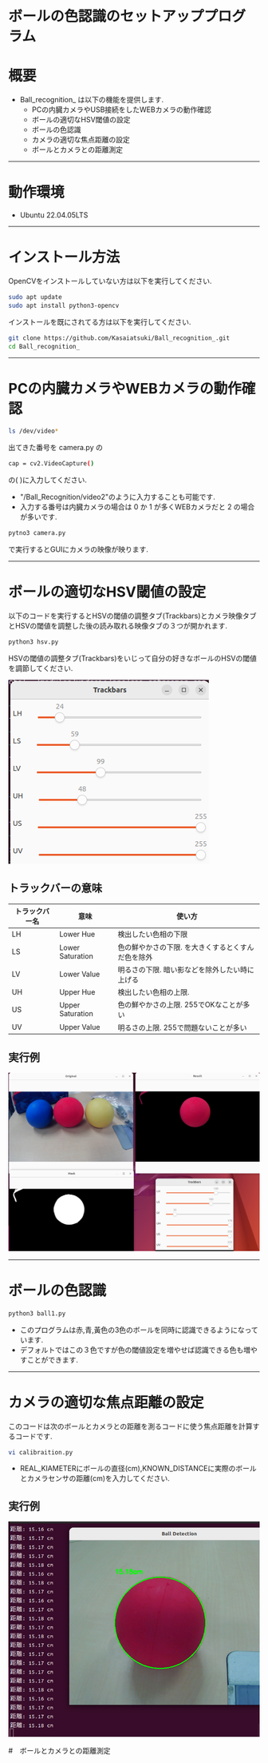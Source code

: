 # ボールの色認識のセットアッププログラム

# 概要
* Ball_recognition_ は以下の機能を提供します.
  * PCの内臓カメラやUSB接続をしたWEBカメラの動作確認
  * ボールの適切なHSV閾値の設定
  * ボールの色認識
  * カメラの適切な焦点距離の設定
  * ボールとカメラとの距離測定
---
# 動作環境
* Ubuntu 22.04.05LTS
---
# インストール方法
OpenCVをインストールしていない方は以下を実行してください.
```bash
sudo apt update
sudo apt install python3-opencv
```
インストールを既にされてる方は以下を実行してください.
```bash
git clone https://github.com/Kasaiatsuki/Ball_recognition_.git
cd Ball_recognition_
```
---
# PCの内臓カメラやWEBカメラの動作確認
```bash
ls /dev/video*
```
出てきた番号を camera.py の
```bash
cap = cv2.VideoCapture()
```
の( )に入力してください.
* "/Ball_Recognition/video2"のように入力することも可能です.
* 入力する番号は内臓カメラの場合は 0 か 1 が多くWEBカメラだと 2 の場合が多いです.
```bash
pytno3 camera.py
```
で実行するとGUIにカメラの映像が映ります.

---
# ボールの適切なHSV閾値の設定
以下のコードを実行するとHSVの閾値の調整タブ(Trackbars)とカメラ映像タブとHSVの閾値を調整した後の読み取れる映像タブの３つが開かれます.

```bash
python3 hsv.py
```
HSVの閾値の調整タブ(Trackbars)をいじって自分の好きなボールのHSVの閾値を調節してください.

![HSV](images/Screenshot%20from%202025-06-08%2022-29-23.png)

## トラックバーの意味

| トラックバー名 | 意味         | 使い方                                                                 |
|----------------|--------------|------------------------------------------------------------------------|
| LH             | Lower Hue    | 検出したい色相の下限                        |
| LS             | Lower Saturation | 色の鮮やかさの下限. を大きくするとくすんだ色を除外              |
| LV             | Lower Value  | 明るさの下限. 暗い影などを除外したい時に上げる                        |
| UH             | Upper Hue    | 検出したい色相の上限.                        |
| US             | Upper Saturation | 色の鮮やかさの上限. 255でOKなことが多い                             |
| UV             | Upper Value  | 明るさの上限. 255で問題ないことが多い                                |

## 実行例
![zikkourei](images/Screenshot%20from%202025-06-11%2015-19-00.png)

---
# ボールの色認識

```bash
python3 ball1.py
```
* このプログラムは赤,青,黃色の3色のボールを同時に認識できるようになっています.
* デフォルトではこの３色ですが色の閾値設定を増やせば認識できる色も増やすことができます.

---

# カメラの適切な焦点距離の設定
このコードは次のボールとカメラとの距離を測るコードに使う焦点距離を計算するコードです.

```bash
vi calibraition.py
```
* REAL_KIAMETERにボールの直径(cm),KNOWN_DISTANCEに実際のボールとカメラセンサの距離(cm)を入力してください.
## 実行例
![zikkourei2](images/Screenshot%20from%202025-06-11%2016-50-46.png)

#　ボールとカメラとの距離測定

